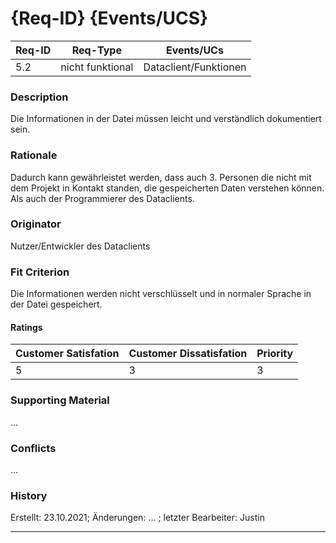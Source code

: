 # {Req-ID} {Events/UCS}

| Req-ID | Req-Type | Events/UCs |
|--------|----------|------------|
| 5.2    | nicht funktional | Dataclient/Funktionen |

### Description
Die Informationen in der Datei müssen leicht und verständlich dokumentiert sein.

### Rationale
Dadurch kann gewährleistet werden, dass auch 3. Personen die nicht mit dem Projekt in Kontakt standen, die gespeicherten Daten verstehen können. Als auch der Programmierer des Dataclients.

### Originator
Nutzer/Entwickler des Dataclients

### Fit Criterion
Die Informationen werden nicht verschlüsselt und in normaler Sprache in der Datei gespeichert.

#### Ratings
| Customer Satisfation | Customer Dissatisfation | Priority |
|----------------------|-------------------------|----------|
| 5                    | 3                       | 3        |

### Supporting Material
...

### Conflicts
...

### History
Erstellt: 23.10.2021; Änderungen: ... ; letzter Bearbeiter: Justin

---
